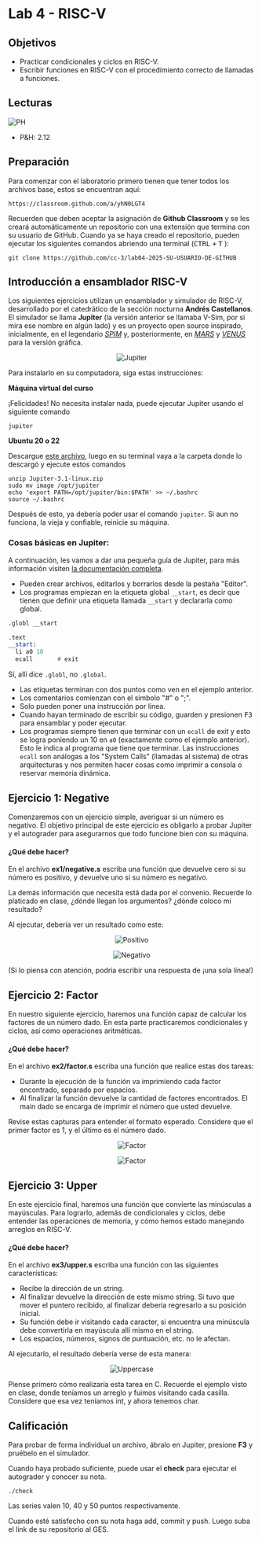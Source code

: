 # Lab 4 - RISC-V

## Objetivos

* Practicar condicionales y ciclos en RISC-V.
* Escribir funciones en RISC-V con el procedimiento correcto de llamadas a funciones.

## Lecturas

![PH](/img/PH.jpg)

* P&amp;H: 2.12

## Preparación

Para comenzar con el laboratorio primero tienen que tener todos los archivos base, estos se encuentran aquí:

```
https://classroom.github.com/a/yhN0LGT4
```

Recuerden que deben aceptar la asignación de **Github Classroom** y se les creará automáticamente un repositorio con una extensión que termina con su usuario de GitHub. Cuando ya se haya creado el repositorio, pueden ejecutar los siguientes comandos abriendo una terminal (<kbd>CTRL</kbd> <kbd>+</kbd> <kbd>T</kbd> ):

```shell
git clone https://github.com/cc-3/lab04-2025-SU-USUARIO-DE-GITHUB
```

## Introducción a ensamblador RISC-V

Los siguientes ejercicios utilizan un ensamblador y simulador de RISC-V, desarrollado por el catedrático de la sección nocturna **Andrés Castellanos**. El simulador se llama **Jupiter** (la versión anterior se llamaba V-Sim, por si mira ese nombre en algún lado) y es un proyecto open source inspirado, inicialmente, en el legendario [_SPIM_](http://spimsimulator.sourceforge.net/) y, posteriormente, en [_MARS_](http://courses.missouristate.edu/KenVollmar/mars/) y [_VENUS_](http://www.kvakil.me/venus/) para la versión gráfica.

<p align="center">
  <img src="/img/labs/lab04/jupiter.png"  alt="Jupiter"/>
</p>

Para instalarlo en su computadora, siga estas instrucciones:

**Máquina virtual del curso**

¡Felicidades! No necesita instalar nada, puede ejecutar Jupiter usando el siguiente comando

```
jupiter
```

**Ubuntu 20 o 22**

Descargue [este archivo](https://github.com/andrescv/Jupiter/releases/download/v3.1/Jupiter-3.1-linux.zip), luego en su terminal vaya a la carpeta donde lo descargó y ejecute estos comandos

```
unzip Jupiter-3.1-linux.zip
sudo mv image /opt/jupiter
echo 'export PATH=/opt/jupiter/bin:$PATH' >> ~/.bashrc 
source ~/.bashrc
```

Después de esto, ya debería poder usar el comando `jupiter`. Si aun no funciona, la vieja y confiable, reinicie su máquina.

### Cosas básicas en Jupiter:

A continuación, les vamos a dar una pequeña guía de Jupiter, para más información visiten [la documentación completa](https://jupitersim.gitbook.io/jupiter/).

* Pueden crear archivos, editarlos y borrarlos desde la pestaña "Editor".
* Los programas empiezan en la etiqueta global `__start`, es decir que tienen que definir una etiqueta llamada `__start` y declararla como global.

```asm
.globl __start

.text
__start:
  li a0 10
  ecall       # exit
```

Sí, allí dice `.globl`, no `.global`.

* Las etiquetas terminan con dos puntos como ven en el ejemplo anterior.
* Los comentarios comienzan con el simbolo "#" o ";".
* Solo pueden poner una instrucción por línea.
* Cuando hayan terminado de escribir su código, guarden y presionen <kbd>F3</kbd> para ensamblar y poder ejecutar.
* Los programas siempre tienen que terminar con un `ecall` de exit y esto se logra poniendo un 10 en `a0` (exactamente como el ejemplo anterior). Esto le indica al programa que tiene que terminar. Las instrucciones `ecall` son análogas a los "System Calls" (llamadas al sistema) de otras arquitecturas y nos permiten hacer cosas como imprimir a consola o reservar memoria dinámica.

## Ejercicio 1: Negative

Comenzaremos con un ejercicio simple, averiguar si un número es negativo. El objetivo principal de este ejercicio es obligarlo a probar Jupiter y el autograder para asegurarnos que todo funcione bien con su máquina.

#### ¿Qué debe hacer?
En el archivo **ex1/negative.s** escriba una función que devuelve cero si su número es positivo, y devuelve uno si su número es negativo.

La demás información que necesita está dada por el convenio. Recuerde lo platicado en clase, ¿dónde llegan los argumentos? ¿dónde coloco mi resultado?

Al ejecutar, debería ver un resultado como este:

<p align="center">
  <img src="/img/labs/lab04/neg1.png" alt="Positivo"/>
</p>

<p align="center">
  <img src="/img/labs/lab04/neg2.png" alt="Negativo"/>
</p>

(Si lo piensa con atención, podría escribir una respuesta de ¡una sola línea!)

## Ejercicio 2: Factor

En nuestro siguiente ejercicio, haremos una función capaz de calcular los factores de un número dado. En esta parte practicaremos condicionales y ciclos, así como operaciones aritméticas.

#### ¿Qué debe hacer?
En el archivo **ex2/factor.s** escriba una función que realice estas dos tareas:

* Durante la ejecución de la función va imprimiendo cada factor encontrado, separado por espacios.
* Al finalizar la función devuelve la cantidad de factores encontrados. El main dado se encarga de imprimir el número que usted devuelve.

Revise estas capturas para entender el formato esperado. Considere que el primer factor es 1, y el último es el número dado.

<p align="center">
  <img src="/img/labs/lab04/fac1.png" alt="Factor"/>
</p>

<p align="center">
  <img src="/img/labs/lab04/fac2.png" alt="Factor"/>
</p>

## Ejercicio 3: Upper

En este ejercicio final, haremos una función que convierte las minúsculas a mayúsculas. Para lograrlo, además de condicionales y ciclos, debe entender las operaciones de memoria, y cómo hemos estado manejando arreglos en RISC-V.

#### ¿Qué debe hacer?
En el archivo **ex3/upper.s** escriba una función con las siguientes características:

* Recibe la dirección de un string.
* Al finalizar devuelve la dirección de este mismo string. Si tuvo que mover el puntero recibido, al finalizar debería regresarlo a su posición inicial.
* Su función debe ir visitando cada caracter, si encuentra una minúscula debe convertirla en mayúscula allí mismo en el string.
* Los espacios, números, signos de puntuación, etc. no le afectan.

Al ejecutarlo, el resultado debería verse de esta manera:

<p align="center">
  <img src="/img/labs/lab04/upper.png" alt="Uppercase"/>
</p>

Piense primero cómo realizaría esta tarea en C. Recuerde el ejemplo visto en clase, donde teníamos un arreglo y fuimos visitando cada casilla. Considere que esa vez teníamos int, y ahora tenemos char.

## Calificación

Para probar de forma individual un archivo, ábralo en Jupiter, presione **F3** y pruébelo en el simulador.

Cuando haya probado suficiente, puede usar el **check** para ejecutar el autograder y conocer su nota.

```
./check
```

Las series valen 10, 40 y 50 puntos respectivamente.

Cuando esté satisfecho con su nota haga add, commit y push. Luego suba el link de su repositorio al GES.
